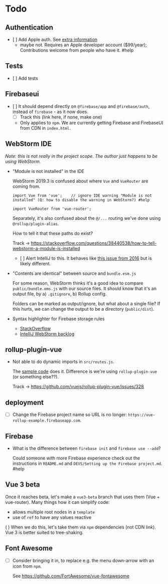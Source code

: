 # Todo

## Authentication

- [ ] Add Apple auth. See [extra information](https://firebase.google.com/docs/auth/web/apple?authuser=0)
  - maybe not. Requires an Apple developer account ($99/year); Contributions welcome from people who have it. #help


## Tests

- [ ] Add tests

<!--
  - Coming to the site with a URL path, going through sign-in, one should land in the original intended path.
-->

## Firebaseui

- [ ] It should depend directly on `@firebase/app` and `@firebase/auth`, instead of `firebase` - as it now does.
  - [ ] Track this (link here, if none, make one)

  - Only applies to `npm`. We are currently getting Firebase and FirebaseUI from CDN in `index.html`.

## WebStorm IDE

*Note: this is not really in the project scope. The author just happens to be using WebStorm.*

- "Module is not installed" in the IDE
 
   WebStorm 2019.3 is confused about where `Vue` and `VueRouter` are coming from.

   ```
   import Vue from 'vue';    // ignore IDE warning "Module is not installed" (Q: how to disable the warning in WebStorm?) #help
   
   import VueRouter from 'vue-router';
   ```

   Separately, it's also confused about the `@/...` routing we've done using `@rollup/plugin-alias`.

   How to tell it that these paths do exist?

   Track -> https://stackoverflow.com/questions/38440538/how-to-tell-webstorm-a-module-is-installed

   - [ ] Alert IntelliJ to this. It behaves like [this issue from 2016](https://intellij-support.jetbrains.com/hc/en-us/community/posts/207304095-Using-ES6-import-and-node-modules-are-marked-as-Module-is-not-installed-) but is likely different.


- "Contents are identical" between source and `bundle.esm.js`

   For some reason, WebStorm thinks it's a good idea to compare `public/bundle.ems.js` with our source files. It should know that it's an output file, by a) `.gitignore`, b) Rollup config.
   
   Folders can be marked as output/ignore, but what about a single file?  If this hurts, we can change the output to be a directory (`public/dist`).   


- Syntax highlighter for Firebase storage rules

   - [StackOverflow](https://stackoverflow.com/questions/59999967/is-there-a-firebase-storage-rules-syntax-highlighter-for-webstorm)
   - [IntelliJ WebStorm backlog](https://youtrack.jetbrains.com/issue/IDEABKL-7927?p=IDEA-200507)

   
   
## rollup-plugin-vue

- Not able to do dynamic imports in `src/routes.js`.

   The [sample code](https://github.com/gautemo/Vue-guard-routes-with-Firebase-Authentication/blob/master/src/router/index.js#L15) does it. Difference is we're using `rollup-plugin-vue` (or something else??).

   Track -> https://github.com/vuejs/rollup-plugin-vue/issues/328


## deployment

- [ ] Change the Firebase project name so URL is no longer: `https://vue-rollup-example.firebaseapp.com`.


## Firebase

- What is the difference between `firebase init` and `firebase use --add`? 

   Could someone with more Firebase experience check out the instructions in `README.md` and `DEVS/Setting up the Firebase project.md`. #help


## Vue 3 beta

Once it reaches beta, let's make a `vue3-beta` branch that uses them (Vue + vue-router). Many things how it can simplify code:

- allows multiple root nodes in a `template`
- use of `ref` to have any values reactive

( ) When we do this, let's take them via `npm` dependencies (not CDN link). Vue 3 is better suited to tree-shaking.


## Font Awesome

- [ ] Consider bringing it in, to replace e.g. the menu down-arrow with an icon from `npm`. 

   See https://github.com/FortAwesome/vue-fontawesome
